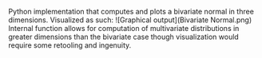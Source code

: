 Python implementation that computes and plots a bivariate normal in three dimensions.  Visualized as such: 
![Graphical output](Bivariate Normal.png)
Internal function allows for computation of multivariate distributions in greater dimensions than the bivariate case though visualization would require some retooling and ingenuity.
